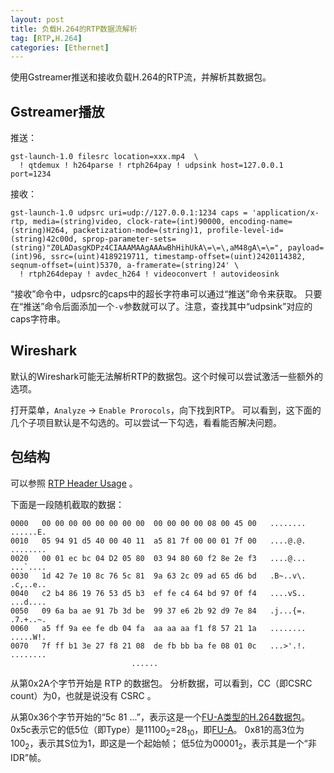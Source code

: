 ```yaml
---
layout: post
title: 负载H.264的RTP数据流解析
tag: [RTP,H.264]
categories: [Ethernet]
---
```


使用Gstreamer推送和接收负载H.264的RTP流，并解析其数据包。

<!--break-->

## Gstreamer播放

推送：

```
gst-launch-1.0 filesrc location=xxx.mp4  \
  ! qtdemux ! h264parse ! rtph264pay ! udpsink host=127.0.0.1 port=1234
```

接收：

```
gst-launch-1.0 udpsrc uri=udp://127.0.0.1:1234 caps = 'application/x-rtp, media=(string)video, clock-rate=(int)90000, encoding-name=(string)H264, packetization-mode=(string)1, profile-level-id=(string)42c00d, sprop-parameter-sets=(string)"Z0LADasgKDPz4CIAAAMAAgAAAwBhHihUkA\=\=\,aM48gA\=\=", payload=(int)96, ssrc=(uint)4189219711, timestamp-offset=(uint)2420114382, seqnum-offset=(uint)5370, a-framerate=(string)24' \
  ! rtph264depay ! avdec_h264 ! videoconvert ! autovideosink
```

“接收”命令中，udpsrc的caps中的超长字符串可以通过“推送”命令来获取。
只要在“推送”命令后面添加一个`-v`参数就可以了。注意，查找其中“udpsink”对应的caps字符串。


## Wireshark

默认的Wireshark可能无法解析RTP的数据包。这个时候可以尝试激活一些额外的选项。

打开菜单，`Analyze` -> `Enable Prorocols`，向下找到RTP。
可以看到，这下面的几个子项目默认是不勾选的。可以尝试一下勾选，看看能否解决问题。

## 包结构

可以参照 [RTP Header Usage](https://datatracker.ietf.org/doc/html/rfc3550#section-5.1) 。

下面是一段随机截取的数据：


```
0000   00 00 00 00 00 00 00 00  00 00 00 00 08 00 45 00   ........ ......E.
0010   05 94 91 d5 40 00 40 11  a5 81 7f 00 00 01 7f 00   ....@.@. ........
0020   00 01 ec bc 04 D2 05 80  03 94 80 60 f2 8e 2e f3   ....@... ...`....
0030   1d 42 7e 10 8c 76 5c 81  9a 63 2c 09 ad 65 d6 bd   .B~..v\. .c,..e..
0040   c2 b4 86 19 76 53 d5 b3  ef fe c4 64 bd 97 0f f4   ....vS.. ...d....
0050   09 6a ba ae 91 7b 3d be  99 37 e6 2b 92 d9 7e 84   .j...{=. .7.+..~.
0060   a5 ff 9a ee fe db 04 fa  aa aa aa f1 f8 57 21 1a   ........ .....W!.
0070   7f ff b1 3e 27 f8 21 08  de fb bb ba fe 08 01 0c   ...>'.!. ........
                           ......
```

从第0x2A个字节开始是 RTP 的数据包。
分析数据，可以看到，CC（即CSRC count）为0，也就是说没有 CSRC 。

从第0x36个字节开始的“5c 81 ...”，表示这是一个[FU-A类型的H.264数据包](https://datatracker.ietf.org/doc/html/rfc6184#section-5.8)。
0x5c表示它的低5位（即Type）是11100<sub>2</sub>=28<sub>10</sub>，即[FU-A](https://datatracker.ietf.org/doc/html/rfc6184#section-5.2)。
0x81的高3位为100<sub>2</sub>，表示其S位为1，即这是一个起始帧；
低5位为00001<sub>2</sub>，表示其是一个“非IDR”帧。
